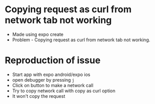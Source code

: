 # Copying request as curl from network tab not working
- Made using expo create
- Problem - Copying request as curl from network tab not working.

# Reproduction of issue
- Start app with expo android/expo ios
- open debugger by pressing `j`
- Click on button to make a network call
- Try to copy network call with copy as curl option 
- It won't copy the request
